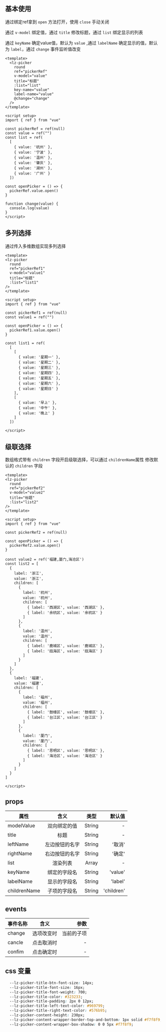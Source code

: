 <script setup>
import useCompStore from '../store/copname.js'
import { onMounted } from 'vue'
const compStore =useCompStore()

onMounted(()=>{
  compStore.updateName('picker')
})

</script>

## 基本使用

通过绑定ref拿到 `open` 方法打开，使用 `close` 手动关闭

通过 `v-model` 绑定值，通过 `title` 修改标题，通过 `list` 绑定显示的列表

通过 `keyName` 确定value值，默认为 `value` ,通过 `labelName` 确定显示的值，默认为 `label`，通过 `change` 事件监听值改变

```vue
<template>
  <lz-picker
    round
    ref="pickerRef"
    v-model="value"
    title="标题"
    :list="list"
    key-name="value"
    label-name="value"
    @change="change"
  />
</template>

<script setup>
import { ref } from "vue"

const pickerRef = ref(null)
const value = ref("")
const list = ref(
  [
    { value: '杭州' },
    { value: '宁波' },
    { value: '温州' },
    { value: '肇庆' },
    { value: '湖州' },
    { value: '广州' }
  ])

const openPicker = () => {
  pickerRef.value.open()
}

function change(value) {
  console.log(value)
}
</script>
```

## 多列选择

通过传入多维数组实现多列选择

```vue
<template>
<lz-picker
  round
  ref="pickerRef1"
  v-model="value1"
  title="标题"
  :list="list1"
/>
</template>

<script setup>
import { ref } from "vue"

const pickerRef1 = ref(null)
const value1 = ref("")

const openPicker = () => {
  pickerRef1.value.open()
}

const list1 = ref(
  [
    [
      { value: '星期一' },
      { value: '星期二' },
      { value: '星期三' },
      { value: '星期四' },
      { value: '星期五' },
      { value: '星期六' },
      { value: '星期日' }
    ],
    [
      { value: '早上' },
      { value: '中午' },
      { value: '晚上' }
    ]
  ])

</script>
```

## 级联选择

数组格式带有 `children` 字段开启级联选择，可以通过 `childrenName`属性 修改默认的 `children` 字段 

```vue
<template>
<lz-picker
  round
  ref="pickerRef2"
  v-model="value2"
  title="标题"
  :list="list2"
/>
</template>

<script setup>
import { ref } from "vue"

const pickerRef2 = ref(null)

const openPicker = () => {
  pickerRef2.value.open()
}

const value2 = ref('福建,厦门,海沧区')
const list2 = [
  {
    label: '浙江',
    value: '浙江',
    children: [
      {
        label: '杭州',
        value: '杭州',
        children: [
          { label: '西湖区', value: '西湖区' },
          { label: '余杭区', value: '余杭区' }
        ]
      },
      {
        label: '温州',
        value: '温州',
        children: [
          { label: '鹿城区', value: '鹿城区' },
          { label: '瓯海区', value: '瓯海区' }
        ]
      }
    ]
  },
  {
    label: '福建',
    value: '福建',
    children: [
      {
        label: '福州',
        value: '福州',
        children: [
          { label: '鼓楼区', value: '鼓楼区' },
          { label: '台江区', value: '台江区' }
        ]
      },
      {
        label: '厦门',
        value: '厦门',
        children: [
          { label: '思明区', value: '思明区' },
          { label: '海沧区', value: '海沧区' }
        ]
      }
    ]
  }
]

</script>
```

## props

| 属性         |      含义      |  类型  |     默认值 |
| ------------ | :------------: | :----: | ---------: |
| modelValue   |  双向绑定的值  | String |          - |
| title        |      标题      | String |          - |
| leftName     | 左边按钮的名字 | String |     '取消' |
| rightName    | 右边按钮的名字 | String |     '确定' |
| list         |    渲染列表    | Array  |          - |
| keyName      |  绑定的字段名  | String |    'value' |
| labelName    |  显示的字段名  | String |    'label' |
| childrenName |  子项的字段名  | String | 'children' |

## events

| 事件名称 |    含义    |       参数 |
| -------- | :--------: | ---------: |
| change   | 选项改变时 | 当前的子项 |
| cancle   | 点击取消时 |          - |
| confim   | 点击确定时 |          - |

## css 变量

```css
  --lz-picker-title-btn-font-size: 14px;
  --lz-picker-title-font-size: 16px;
  --lz-picker-title-font-weight: 700;
  --lz-picker-title-color: #323233;
  --lz-picker-title-padding: 2px 0 12px;
  --lz-picker-title-left-text-color: #969799;
  --lz-picker-title-right-text-color: #576b95;
  --lz-picker-content-height: 230px;
  --lz-picker-content-wrapper-border-top-and-bottom: 1px solid #f7f8f9;
  --lz-picker-content-wrapper-box-shadow: 0 0 5px #f7f8f9;
```
